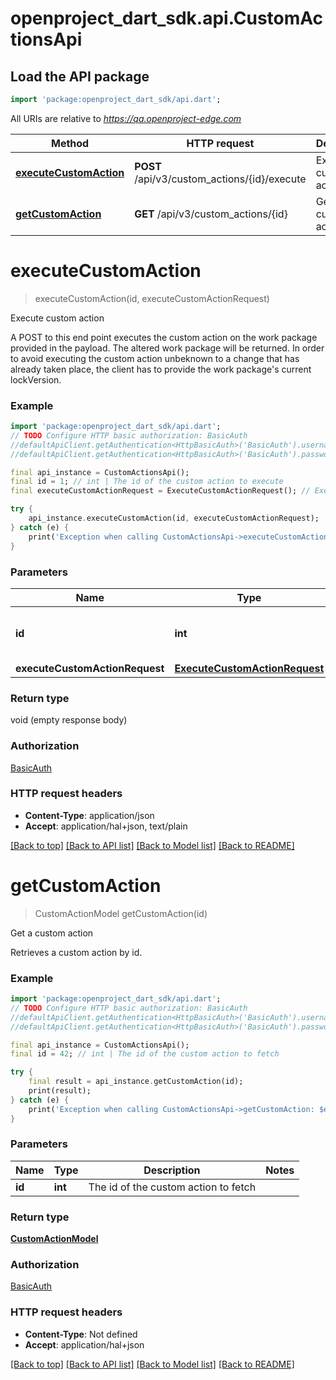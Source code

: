 # openproject_dart_sdk.api.CustomActionsApi

## Load the API package
```dart
import 'package:openproject_dart_sdk/api.dart';
```

All URIs are relative to *https://qa.openproject-edge.com*

Method | HTTP request | Description
------------- | ------------- | -------------
[**executeCustomAction**](CustomActionsApi.md#executecustomaction) | **POST** /api/v3/custom_actions/{id}/execute | Execute custom action
[**getCustomAction**](CustomActionsApi.md#getcustomaction) | **GET** /api/v3/custom_actions/{id} | Get a custom action


# **executeCustomAction**
> executeCustomAction(id, executeCustomActionRequest)

Execute custom action

A POST to this end point executes the custom action on the work package provided in the payload. The altered work package will be returned. In order to avoid executing  the custom action unbeknown to a change that has already taken place, the client has to provide the work package's current lockVersion.

### Example
```dart
import 'package:openproject_dart_sdk/api.dart';
// TODO Configure HTTP basic authorization: BasicAuth
//defaultApiClient.getAuthentication<HttpBasicAuth>('BasicAuth').username = 'YOUR_USERNAME'
//defaultApiClient.getAuthentication<HttpBasicAuth>('BasicAuth').password = 'YOUR_PASSWORD';

final api_instance = CustomActionsApi();
final id = 1; // int | The id of the custom action to execute
final executeCustomActionRequest = ExecuteCustomActionRequest(); // ExecuteCustomActionRequest | 

try {
    api_instance.executeCustomAction(id, executeCustomActionRequest);
} catch (e) {
    print('Exception when calling CustomActionsApi->executeCustomAction: $e\n');
}
```

### Parameters

Name | Type | Description  | Notes
------------- | ------------- | ------------- | -------------
 **id** | **int**| The id of the custom action to execute | 
 **executeCustomActionRequest** | [**ExecuteCustomActionRequest**](ExecuteCustomActionRequest.md)|  | [optional] 

### Return type

void (empty response body)

### Authorization

[BasicAuth](../README.md#BasicAuth)

### HTTP request headers

 - **Content-Type**: application/json
 - **Accept**: application/hal+json, text/plain

[[Back to top]](#) [[Back to API list]](../README.md#documentation-for-api-endpoints) [[Back to Model list]](../README.md#documentation-for-models) [[Back to README]](../README.md)

# **getCustomAction**
> CustomActionModel getCustomAction(id)

Get a custom action

Retrieves a custom action by id.

### Example
```dart
import 'package:openproject_dart_sdk/api.dart';
// TODO Configure HTTP basic authorization: BasicAuth
//defaultApiClient.getAuthentication<HttpBasicAuth>('BasicAuth').username = 'YOUR_USERNAME'
//defaultApiClient.getAuthentication<HttpBasicAuth>('BasicAuth').password = 'YOUR_PASSWORD';

final api_instance = CustomActionsApi();
final id = 42; // int | The id of the custom action to fetch

try {
    final result = api_instance.getCustomAction(id);
    print(result);
} catch (e) {
    print('Exception when calling CustomActionsApi->getCustomAction: $e\n');
}
```

### Parameters

Name | Type | Description  | Notes
------------- | ------------- | ------------- | -------------
 **id** | **int**| The id of the custom action to fetch | 

### Return type

[**CustomActionModel**](CustomActionModel.md)

### Authorization

[BasicAuth](../README.md#BasicAuth)

### HTTP request headers

 - **Content-Type**: Not defined
 - **Accept**: application/hal+json

[[Back to top]](#) [[Back to API list]](../README.md#documentation-for-api-endpoints) [[Back to Model list]](../README.md#documentation-for-models) [[Back to README]](../README.md)

